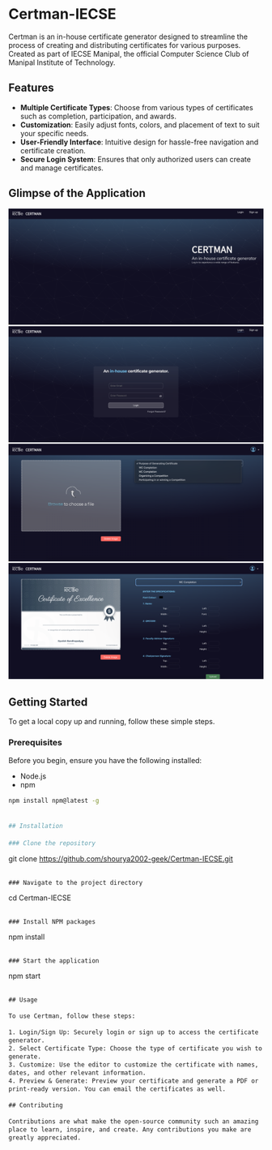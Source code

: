 # Certman-IECSE

Certman is an in-house certificate generator designed to streamline the process of creating and distributing certificates for various purposes. Created as part of IECSE Manipal, the official Computer Science Club of Manipal Institute of Technology.

## Features

- **Multiple Certificate Types**: Choose from various types of certificates such as completion, participation, and awards.
- **Customization**: Easily adjust fonts, colors, and placement of text to suit your specific needs.
- **User-Friendly Interface**: Intuitive design for hassle-free navigation and certificate creation.
- **Secure Login System**: Ensures that only authorized users can create and manage certificates.

## Glimpse of the Application

![Interface](Interface.png)
![Login Page](Login_Page.png)
![Cert Upload](Cert_Upload.png)
![Certificate Editor](Certificate_Editor.png)


## Getting Started

To get a local copy up and running, follow these simple steps.

### Prerequisites

Before you begin, ensure you have the following installed:
- Node.js
- npm
```bash
npm install npm@latest -g


## Installation

### Clone the repository

```
git clone https://github.com/shourya2002-geek/Certman-IECSE.git

```

### Navigate to the project directory

```
cd Certman-IECSE

```

### Install NPM packages

```
npm install

```

### Start the application

```
npm start

```

## Usage

To use Certman, follow these steps:

1. Login/Sign Up: Securely login or sign up to access the certificate generator.
2. Select Certificate Type: Choose the type of certificate you wish to generate.
3. Customize: Use the editor to customize the certificate with names, dates, and other relevant information.
4. Preview & Generate: Preview your certificate and generate a PDF or print-ready version. You can email the certificates as well.

## Contributing

Contributions are what make the open-source community such an amazing place to learn, inspire, and create. Any contributions you make are greatly appreciated.
